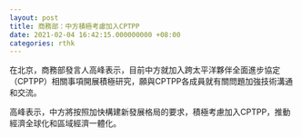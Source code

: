 ```yaml
---
layout: post
title: 商務部：中方積極考慮加入CPTPP
date: 2021-02-04 16:42:15.000000000 +08:00
categories: rthk
---
```


在北京，商務部發言人高峰表示，目前中方就加入跨太平洋夥伴全面進步協定（CPTPP）相關事項開展積極研究，願與CPTPP各成員就有關問題加強技術溝通和交流。

高峰表示，中方將按照加快構建新發展格局的要求，積極考慮加入CPTPP，推動經濟全球化和區域經濟一體化。
